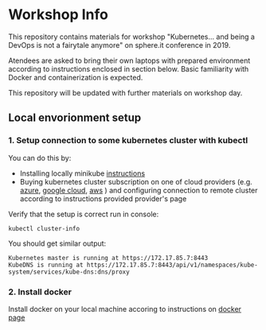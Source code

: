 # Workshop Info

This repository contains materials for workshop "Kubernetes… and being a DevOps is not a fairytale anymore" on sphere.it conference in 2019.

Atendees are asked to bring their own laptops with prepared environment according to instructions enclosed in section below.
Basic familiarity with Docker and containerization is expected.

This repository will be updated with further materials on workshop day.

## Local envorionment setup

### 1. Setup connection to some kubernetes cluster with kubectl
You can do this by:
  * Installing locally minikube [instructions](https://kubernetes.io/docs/tasks/tools/install-minikube/)
  * Buying kubernetes cluster subscription on one of cloud providers (e.g. [azure](https://azure.microsoft.com/en-us/free/kubernetes-service/), [google cloud](https://cloud.google.com/kubernetes-engine/), [aws](https://aws.amazon.com/kubernetes/) ) and configuring connection to remote cluster according to instructions provided provider's page
   
Verify that the setup is correct run in console:
```
kubectl cluster-info
```
   
   You should get similar output:
   ```
   Kubernetes master is running at https://172.17.85.7:8443
   KubeDNS is running at https://172.17.85.7:8443/api/v1/namespaces/kube-system/services/kube-dns:dns/proxy
   ```
   
### 2. Install docker
Install docker on your local machine accoring to instructions on [docker page](https://docs.docker.com/install/)
  
